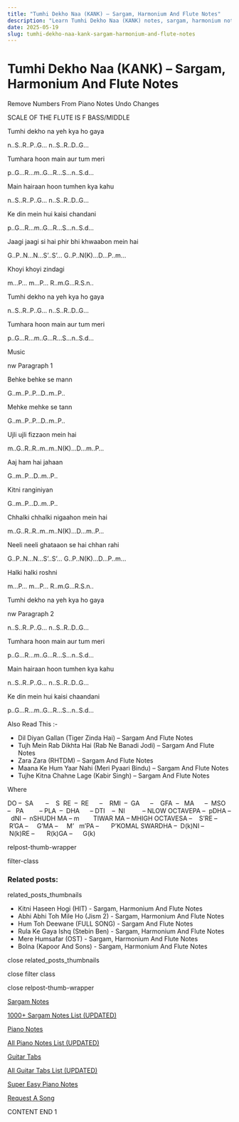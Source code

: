 ```yaml
---
title: "Tumhi Dekho Naa (KANK) – Sargam, Harmonium And Flute Notes"
description: "Learn Tumhi Dekho Naa (KANK) notes, sargam, harmonium notations and flute notes. Easy step-by-step tutorial for beginners."
date: 2025-05-19
slug: tumhi-dekho-naa-kank-sargam-harmonium-and-flute-notes
---
```


# Tumhi Dekho Naa (KANK) – Sargam, Harmonium And Flute Notes

Remove Numbers From Piano Notes
Undo Changes

SCALE OF THE FLUTE IS F BASS/MIDDLE

Tumhi dekho na yeh kya ho gaya

n..S..R..P..G… n..S..R..D..G…

Tumhara hoon main aur tum meri

p..G…R…m..G…R…S…n..S.d…

Main hairaan hoon tumhen kya kahu

n..S..R..P..G… n..S..R..D..G…

Ke din mein hui kaisi chandani

p..G…R…m..G…R…S…n..S.d…

Jaagi jaagi si hai phir bhi khwaabon mein hai

G..P..N…N…S’..S’… G..P..N(K)…D…P..m…

Khoyi khoyi zindagi

m…P… m…P… R..m.G…R.S.n..

Tumhi dekho na yeh kya ho gaya

n..S..R..P..G… n..S..R..D..G…

Tumhara hoon main aur tum meri

p..G…R…m..G…R…S…n..S.d…

Music

nw Paragraph 1

Behke behke se mann

G..m..P..P…D..m..P..

Mehke mehke se tann

G..m..P..P…D..m..P..

Ujli ujli fizzaon mein hai

m..G..R..R..m..m..N(K)…D…m..P…

Aaj ham hai jahaan

G..m..P…D..m..P..

Kitni ranginiyan

G..m..P…D..m..P..

Chhalki chhalki nigaahon mein hai

m..G..R..R..m..m..N(K)…D…m..P…

Neeli neeli ghataaon se hai chhan rahi

G..P..N…N…S’..S’… G..P..N(K)…D…P..m…

Halki halki roshni

m…P… m…P… R..m.G…R.S.n..

Tumhi dekho na yeh kya ho gaya

nw Paragraph 2

n..S..R..P..G… n..S..R..D..G…

Tumhara hoon main aur tum meri

p..G…R…m..G…R…S…n..S.d…

Main hairaan hoon tumhen kya kahu

n..S..R..P..G… n..S..R..D..G…

Ke din mein hui kaisi chaandani

p..G…R…m..G…R…S…n..S.d…

Also Read This :-

* Dil Diyan Gallan (Tiger Zinda Hai) – Sargam And Flute Notes
* Tujh Mein Rab Dikhta Hai (Rab Ne Banadi Jodi) – Sargam And Flute Notes
* Zara Zara (RHTDM) – Sargam And Flute Notes
* Maana Ke Hum Yaar Nahi (Meri Pyaari Bindu) – Sargam And Flute Notes
* Tujhe Kitna Chahne Lage (Kabir Singh) – Sargam And Flute Notes

Where

DO –  SA       –    S  RE  –  RE      –    RMI  –  GA      –    GFA  –   MA      –  MSO  –   PA         – PLA  –  DHA      – DTI    –  NI          – NLOW OCTAVEPA –  pDHA –  dNI –  nSHUDH MA – m        TIWAR MA – MHIGH OCTAVESA –    S’RE –     R’GA –     G’MA –     M’   m’PA –       P’KOMAL SWARDHA –  D(k)NI –       N(k)RE –       R(k)GA –      G(k)

relpost-thumb-wrapper

filter-class

### Related posts:

related_posts_thumbnails

* Kitni Haseen Hogi (HIT) - Sargam, Harmonium And Flute Notes
* Abhi Abhi Toh Mile Ho (Jism 2) - Sargam, Harmonium And Flute Notes
* Hum Toh Deewane (FULL SONG) - Sargam And Flute Notes
* Rula Ke Gaya Ishq (Stebin Ben) - Sargam, Harmonium And Flute Notes
* Mere Humsafar (OST) - Sargam, Harmonium And Flute Notes
* Bolna (Kapoor And Sons) - Sargam, Harmonium And Flute Notes

close related_posts_thumbnails

close filter class

close relpost-thumb-wrapper

[Sargam Notes](/sargam-notes.html)

[1000+ Sargam Notes List (UPDATED)](/all-songs-list-sargam-notes.html)

[Piano Notes](/piano-notes.html)

[All Piano Notes List (UPDATED)](/all-songs-list-piano-notes.html)

[Guitar Tabs](/guitar-tabs.html)

[All Guitar Tabs List (UPDATED)](/all-songs-list-guitar-tabs.html)

[Super Easy Piano Notes](https://studywall.in/)

[Request A Song](/request-a-song.html)

CONTENT END 1


